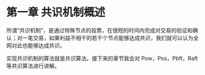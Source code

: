 # 第一章 共识机制概述

所谓“共识机制”，是通过特殊节点的投票，在很短的时间内完成对交易的验证和确认；对一笔交易，如果利益不相干的若干个节点能够达成共识，我们就可以认为全网对此也能够达成共识。

实现共识机制的算法就是共识算法。接下来的章节我会对 Pow，Pos，Pbft，Raft 等共识算法进行讲解。
